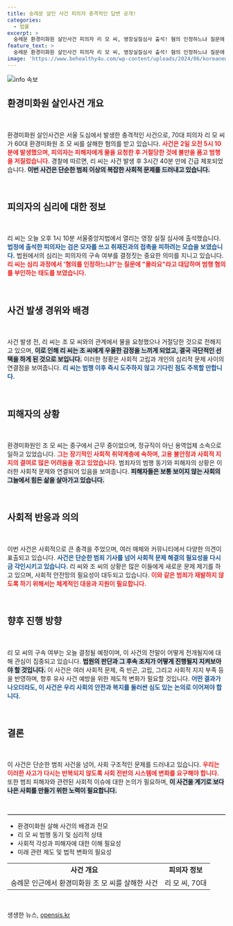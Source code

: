 ```yaml
---
title: 숭례문 살인 사건 피의자 충격적인 답변 공개!
categories:
  - 법률
excerpt: >
  숭례문 환경미화원 살인사건 피의자 리 모 씨, 영장실질심사 출석! 혐의 인정하느냐 질문에 소극적 반응 보여. 범행의 진짜 이유는 무엇일까? 긴박한 사건의 이면을 파헤쳐보자!
feature_text: >
  숭례문 환경미화원 살인사건 피의자 리 모 씨, 영장실질심사 출석! 혐의 인정하느냐 질문에 소극적 반응 보여. 범행의 진짜 이유는 무엇일까? 긴박한 사건의 이면을 파헤쳐보자!
image: 'https://www.behealthy4u.com/wp-content/uploads/2024/06/koreanews.jpg'
---
```


<p><img src="https://www.behealthy4u.com/wp-content/uploads/2024/06/koreanews.jpg" alt="info 속보" /></p>

<h2 data-ke-size="size26">환경미화원 살인사건 개요</h2>

<p data-ke-size="size16">&nbsp;</p> 

<p>환경미화원 살인사건은 서울 도심에서 발생한 충격적인 사건으로, 70대 피의자 리 모 씨가 60대 환경미화원 조 모 씨를 살해한 혐의를 받고 있습니다. <b><span style="color: #ee2323;">사건은 2일 오전 5시 10분에 발생했으며, 피의자는 피해자에게 물을 요청한 후 거절당한 것에 불만을 품고 범행을 저질렀습니다.</span></b> 경찰에 따르면, 리 씨는 사건 발생 후 3시간 40분 만에 긴급 체포되었습니다. <b><span style="background-color: #21538527;">이번 사건은 단순한 범죄 이상의 복잡한 사회적 문제를 드러내고 있습니다.</span></b> </p>

<p data-ke-size="size16">&nbsp;</p> 

<h2 data-ke-size="size26">피의자의 심리에 대한 정보</h2>

<p data-ke-size="size16">&nbsp;</p> 

<p>리 씨는 오늘 오후 1시 10분 서울중앙지법에서 열리는 영장 실질 심사에 출석했습니다. <b><span style="color: #1a5490;">법정에 출석한 피의자는 검은 모자를 쓰고 취재진과의 접촉을 피하려는 모습을 보였습니다.</span></b> 법원에서의 심리는 피의자의 구속 여부를 결정짓는 중요한 의미를 지니고 있습니다. <b><span style="color: #ee2323;">리 씨는 심리 과정에서 '혐의를 인정하느냐?'는 질문에 "몰라요"라고 대답하며 범행 혐의를 부인하는 태도를 보였습니다.</span></b></p>

<p data-ke-size="size16">&nbsp;</p> 

<h2 data-ke-size="size26">사건 발생 경위와 배경</h2>

<p data-ke-size="size16">&nbsp;</p> 

<p>사건 발생 전, 리 씨는 조 모 씨와의 관계에서 물을 요청했으나 거절당한 것으로 전해지고 있으며, <b><span style="background-color: #21538527;">이로 인해 리 씨는 조 씨에게 우울한 감정을 느끼게 되었고, 결국 극단적인 선택을 하게 된 것으로 보입니다.</span></b> 이러한 정황은 사회적 고립과 개인의 심리적 문제 사이의 연결점을 보여줍니다. <b><span style="color: #1a5490;">리 씨는 범행 이후 즉시 도주하지 않고 기다린 점도 주목할 만합니다.</span></b> </p>

<p data-ke-size="size16">&nbsp;</p> 

<h2 data-ke-size="size26">피해자의 상황</h2>

<p data-ke-size="size16">&nbsp;</p> 

<p>환경미화원인 조 모 씨는 중구에서 근무 중이었으며, 정규직이 아닌 용역업체 소속으로 일하고 있었습니다. <b><span style="color: #ee2323;">그는 장기적인 사회적 취약계층에 속하며, 고용 불안정과 사회적 지지의 결여로 많은 어려움을 겪고 있었습니다.</span></b> 범죄자의 범행 동기와 피해자의 상황은 이러한 사회적 문제와 연결되어 있음을 보여줍니다. <b><span style="background-color: #21538527;">피해자들은 보통 보이지 않는 사회의 그늘에서 힘든 삶을 살아가고 있습니다.</span></b> </p>

<p data-ke-size="size16">&nbsp;</p> 

<h2 data-ke-size="size26">사회적 반응과 의의</h2>

<p data-ke-size="size16">&nbsp;</p> 

<p>이번 사건은 사회적으로 큰 충격을 주었으며, 여러 매체와 커뮤니티에서 다양한 의견이 표출되고 있습니다. <b><span style="color: #1a5490;">사건은 단순한 범죄 기사를 넘어 사회적 문제 해결의 필요성을 다시금 각인시키고 있습니다.</span></b> 리 씨와 조 씨의 상황은 많은 이들에게 새로운 문제 제기를 하고 있으며, 사회적 안전망의 필요성이 대두되고 있습니다. <b><span style="color: #ee2323;">이와 같은 범죄가 재발하지 않도록 하기 위해서는 체계적인 대응과 지원이 필요합니다.</span></b> </p>

<p data-ke-size="size16">&nbsp;</p> 

<h2 data-ke-size="size26">향후 진행 방향</h2>

<p data-ke-size="size16">&nbsp;</p> 

<p>리 모 씨의 구속 여부는 오늘 결정될 예정이며, 이 사건의 전말이 어떻게 전개될지에 대해 관심이 집중되고 있습니다. <b><span style="background-color: #21538527;">법원의 판단과 그 후속 조치가 어떻게 진행될지 지켜보아야 할 것입니다.</span></b> 이 사건은 여러 사회적 문제, 즉 빈곤, 고립, 그리고 사회적 지지 부족 등을 반영하며, 향후 유사 사건 예방을 위한 제도적 변화가 필요할 것입니다. <b><span style="color: #1a5490;">어떤 결과가 나오더라도, 이 사건은 우리 사회의 안전과 복지를 둘러싼 심도 있는 논의로 이어져야 합니다.</span></b> </p>

<p data-ke-size="size16">&nbsp;</p> 

<h2 data-ke-size="size26">결론</h2>

<p data-ke-size="size16">&nbsp;</p> 

<p>이 사건은 단순한 범죄 사건을 넘어, 사회 구조적인 문제를 드러내고 있습니다. <b><span style="color: #ee2323;">우리는 이러한 사고가 다시는 반복되지 않도록 사회 전반의 시스템에 변화를 요구해야 합니다.</span></b> 또한 범죄 피해자와 관련된 사회적 이슈에 대한 논의가 필요하며, <b><span style="background-color: #21538527;">이 사건을 계기로 보다 나은 사회를 만들기 위한 노력이 필요합니다.</span></b> </p>

<p data-ke-size="size16">&nbsp;</p>

<hr style="border: 1px solid #ccc;"> 

<ul> 
<li>환경미화원 살해 사건의 배경과 전모</li> 
<li>리 모 씨 범행 동기 및 심리적 상태</li> 
<li>사회적 각성과 피해자에 대한 이해 필요성</li> 
<li>미래 관련 제도 및 법적 변화의 필요성</li> 
</ul> 

<table style="width: 100%; border-collapse: collapse;"> 
<tr> 
<td style="text-align: center; height: 17px;"><b>사건 개요</b></td> 
<td style="text-align: center; height: 17px;"><b>피의자 정보</b></td> 
</tr> 
<tr> 
<td style="text-align: center; height: 17px;">숭례문 인근에서 환경미화원 조 모 씨를 살해한 사건</td> 
<td style="text-align: center; height: 17px;">리 모 씨, 70대</td> 
</tr> 
</table> 

<p data-ke-size="size16">&nbsp;</p>
생생한 뉴스, <a href="https://opensis.kr" rel="dofollow">opensis.kr</a>


